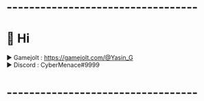 # ----------------------------------
# 👋 Hi
▶️ Gamejolt : https://gamejolt.com/@Yasin_G <br>
▶️ Discord : CyberMenace#9999 <br>
# ----------------------------------
